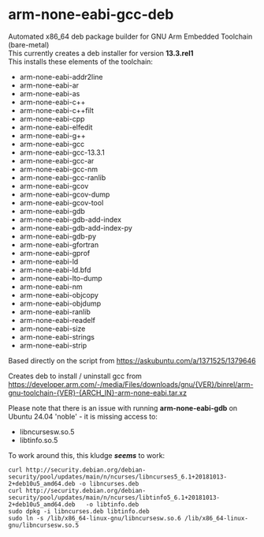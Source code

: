 # arm-none-eabi-gcc-deb
Automated x86_64 deb package builder for GNU Arm Embedded Toolchain (bare-metal)<br>
This currently creates a deb installer for version **13.3.rel1**<br>
This installs these elements of the toolchain:
 * arm-none-eabi-addr2line
 * arm-none-eabi-ar
 * arm-none-eabi-as
 * arm-none-eabi-c++
 * arm-none-eabi-c++filt
 * arm-none-eabi-cpp
 * arm-none-eabi-elfedit
 * arm-none-eabi-g++
 * arm-none-eabi-gcc
 * arm-none-eabi-gcc-13.3.1
 * arm-none-eabi-gcc-ar
 * arm-none-eabi-gcc-nm
 * arm-none-eabi-gcc-ranlib
 * arm-none-eabi-gcov
 * arm-none-eabi-gcov-dump
 * arm-none-eabi-gcov-tool
 * arm-none-eabi-gdb
 * arm-none-eabi-gdb-add-index
 * arm-none-eabi-gdb-add-index-py
 * arm-none-eabi-gdb-py
 * arm-none-eabi-gfortran
 * arm-none-eabi-gprof
 * arm-none-eabi-ld
 * arm-none-eabi-ld.bfd
 * arm-none-eabi-lto-dump
 * arm-none-eabi-nm
 * arm-none-eabi-objcopy
 * arm-none-eabi-objdump
 * arm-none-eabi-ranlib
 * arm-none-eabi-readelf
 * arm-none-eabi-size
 * arm-none-eabi-strings
 * arm-none-eabi-strip


Based directly on the script from https://askubuntu.com/a/1371525/1379646

Creates deb to install / uninstall gcc from https://developer.arm.com/-/media/Files/downloads/gnu/{VER}/binrel/arm-gnu-toolchain-{VER}-{ARCH_IN}-arm-none-eabi.tar.xz

Please note that there is an issue with running **arm-none-eabi-gdb** on Ubuntu 24.04 'noble' - it is missing access to:
 * libncursesw.so.5
 * libtinfo.so.5

To work around this, this kludge **_seems_** to work:

```
curl http://security.debian.org/debian-security/pool/updates/main/n/ncurses/libncurses5_6.1+20181013-2+deb10u5_amd64.deb -o libncurses.deb
curl http://security.debian.org/debian-security/pool/updates/main/n/ncurses/libtinfo5_6.1+20181013-2+deb10u5_amd64.deb   -o libtinfo.deb
sudo dpkg -i libncurses.deb libtinfo.deb
sudo ln -s /lib/x86_64-linux-gnu/libncursesw.so.6 /lib/x86_64-linux-gnu/libncursesw.so.5
```